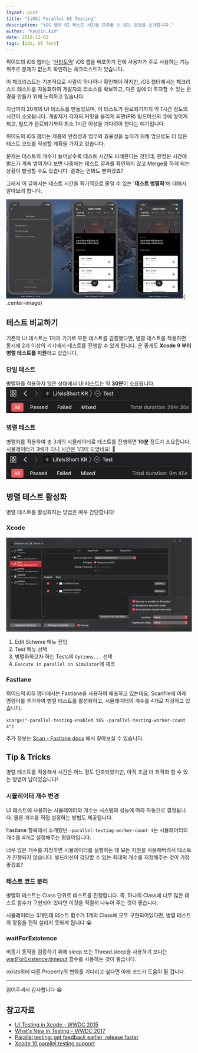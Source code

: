 ```yaml
---
layout: post
title: "[iOS] Parallel UI Testing"
description: "iOS 앱의 UI 테스트 시간을 단축할 수 있는 방법을 소개합니다."
author: "kyujin.kim"
date: 2019-12-02
tags: [iOS, UI Test]
---
```


뤼이드의 iOS 챕터는 '[산타토익](https://apps.apple.com/kr/app/산타토익-비인간적-점수상승/id1148006701)' iOS 앱을 배포하기 전에 사용자가 주로 사용하는 기능 위주로 문제가 없는지 확인하는 체크리스트가 있습니다.

이 체크리스트는 기본적으로 사람이 하나하나 확인해야 하지만, iOS 챕터에서는 체크리스트 테스트를 자동화하여 개발자의 리소스를 확보하고, 다른 일에 더 투자할 수 있는 환경을 만들기 위해 노력하고 있습니다.

지금까지 20개의 UI 테스트를 만들었으며, 이 테스트가 완료되기까지 약 1시간 정도의 시간이 소요됩니다. 개발자가 각자의 커밋을 올리게 되면(PR) 빌드머신의 큐에 쌓이게 되고, 빌드가 완료되기까지 최소 1시간 이상을 기다려야 한다는 얘기입니다.

뤼이드의 iOS 챕터는 제품의 안정성과 업무의 효율성을 높이기 위해 앞으로도 더 많은 테스트 코드를 작성할 계획을 가지고 있습니다.

문제는 테스트의 개수가 늘어날수록 테스트 시간도 비례한다는 것인데, 한정된 시간에 빌드가 계속 쌓여가다 보면 나중에는 테스트 결과를 확인하지 않고 Merge를 하게 되는 상황이 발생할 수도 있습니다. 결과는 안봐도 뻔하겠죠?

그래서 이 글에서는 테스트 시간을 획기적으로 줄일 수 있는 '**테스트 병렬화**'에 대해서 알아보려 합니다.

![image4](/assets/images/iOS-parallel-ui-testing/img4.gif){: .center-image}

## 테스트 비교하기
기존의 UI 테스트는 1개의 기기로 모든 테스트를 검증했다면, 병렬 테스트를 적용하면 동시에 2개 이상의 기기에서 테스트를 진행할 수 있게 됩니다. 운 좋게도 **Xcode 9 부터 병렬 테스트를 지원**하고 있습니다.

### 단일 테스트
병렬화를 적용하지 않은 상태에서 UI 테스트는 약 **30분**이 소요됩니다.
![image1](/assets/images/iOS-parallel-ui-testing/img1.png)

### 병렬 테스트
병렬화를 적용하여 총 3개의 시뮬레이터로 테스트를 진행하면 **10분** 정도가 소요됩니다. 시뮬레이터가 3배가 되니 시간은 1/3이 되었네요! 🎉
![image2](/assets/images/iOS-parallel-ui-testing/img2.png)

## 병렬 테스트 활성화
병렬 테스트를 활성화하는 방법은 매우 간단합니다!

### Xcode
![image3](/assets/images/iOS-parallel-ui-testing/img3.png)

1. Edit Scheme 메뉴 진입
2. Test 메뉴 선택
3. 병렬화하고자 하는 Tests의 `Options...` 선택
4. `Execute in parallel on Simulator`에 체크

### Fastlane
뤼이드의 iOS 챕터에서는 Fastlane을 사용하여 배포하고 있는데요, Scanfile에 아래 명령어를 추가하여 병렬 테스트를 활성화하고, 시뮬레이터의 개수를 4개로 지정하고 있습니다.

`xcargs("-parallel-testing-enabled YES -parallel-testing-worker-count 4")`

추가 정보는 [Scan - Fastlane docs](https://docs.fastlane.tools/actions/scan/) 에서 찾아보실 수 있습니다.

## Tip & Tricks
병렬 테스트를 적용해서 시간은 어느 정도 단축되었지만, 아직 조금 더 최적화 할 수 있는 방법이 남아있습니다!

### 시뮬레이터 개수 변경
UI 테스트에 사용하는 시뮬레이터의 개수는 시스템의 성능에 따라 자동으로 결정됩니다. 물론 개수를 직접 설정하는 방법도 제공됩니다.

Fastlane 항목에서 소개했던 `-parallel-testing-worker-count 4`는 시뮬레이터의 개수를 4개로 설정해주는 명령어입니다.

너무 많은 개수를 지정하면 시뮬레이터를 실행하는 데 모든 자원을 사용해버려서 테스트가 진행되지 않습니다. 빌드머신이 감당할 수 있는 최대의 개수를 지정해주는 것이 가장 좋겠죠?

### 테스트 코드 분리
병렬화 테스트는 Class 단위로 테스트를 진행합니다. 즉, 하나의 Class에 너무 많은 테스트 함수가 구현되어 있다면 이것을 적절히 나누어 주는 것이 좋습니다.

시뮬레이터는 3개인데 테스트 함수가 1개의 Class에 모두 구현되어있다면, 병렬 테스트의 장점을 전혀 살리지 못하게 됩니다 😭

### waitForExistence
비동기 동작을 검증하기 위해 sleep 또는 Thread.sleep을 사용하기 보다는 [waitForExistence:timeout](https://developer.apple.com/documentation/xctest/xcuielement/2879412-waitforexistence) 함수를 사용하는 것이 좋습니다. 

exists외에 다른 Property의 변화를 기다리고 싶다면 아래 코드가 도움이 될 겁니다.
<script src="https://gist.github.com/Mildwhale/296cfdc0d6df902b4061a82e2e7883f1.js"></script>

---

읽어주셔서 감사합니다 😁

## 참고자료
- [UI Testing in Xcode - WWDC 2015](https://developer.apple.com/videos/play/wwdc2015/406)
- [What's New in Testing - WWDC 2017](https://developer.apple.com/videos/play/wwdc2017/409)
- [Parallel testing: get feedback earlier, release faster](https://medium.com/azimolabs/parallel-testing-get-feedback-earlier-release-faster-b66d4dd08930)
- [Xcode 10 parallel testing support](https://github.com/fastlane/fastlane/issues/13394)